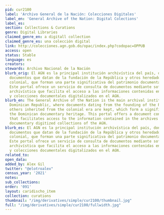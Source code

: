 ```yaml
---
pid: cur2100
label: 'Archivo General de la Nación: Colecciones Digitales'
label_en: 'General Archive of the Nation: Digital Colections'
label_es:
section: Collections & Curations
genre: Digital Libraries
claimed_genre_en: a digitall collection
claimed_genre_es: una colección digital
link: http://colecciones.agn.gob.do/opac/index.php?codopac=OPPUB
access: open
status: Stable
language: es
creators:
stewards: Archivo Nacional de la Nación
blurb_orig: El AGN es la principal institución archivística del país, donde se custodian
  documentos que datan de la fundación de la República y otros heredados de la época
  colonial, que forman una parte significativa del patrimonio documental dominicano.
  Este portal ofrece un servicio de consulta de documentos mediante software de gestión
  archivística que facilita el acceso a las informaciones contenidas en los fondos
  y colecciones documentales digitalizados en el AGN.
blurb_en: The General Archive of the Nation is the main archival institution in the
  Dominican Republic, where documents dating from the founding of the Republic and
  others inherited from the colonial era are kept, which form a significant part of
  the Dominican documentary heritage. This portal offers a document consultation service
  that facilitates access to the information contained in the archives and to the
  documentary digitized collections of the AGN.
blurb_es: El AGN es la principal institución archivística del país, donde se custodian
  documentos que datan de la fundación de la República y otros heredados de la época
  colonial, que forman una parte significativa del patrimonio documental dominicano.
  Este portal ofrece un servicio de consulta de documentos mediante software de gestión
  archivística que facilita el acceso a las informaciones contenidas en los fondos
  y colecciones documentales digitalizados en el AGN.
related_to:
open_data:
added_by: Alex Gil
twitter: "@elotroalex"
census_year: '2021'
notes:
sub_collections:
order: '091'
layout: caridischo_item
collection: curations
thumbnail: "/img/derivatives/simple/cur2100/thumbnail.jpg"
full: "/img/derivatives/simple/cur2100/fullwidth.jpg"
---
```


